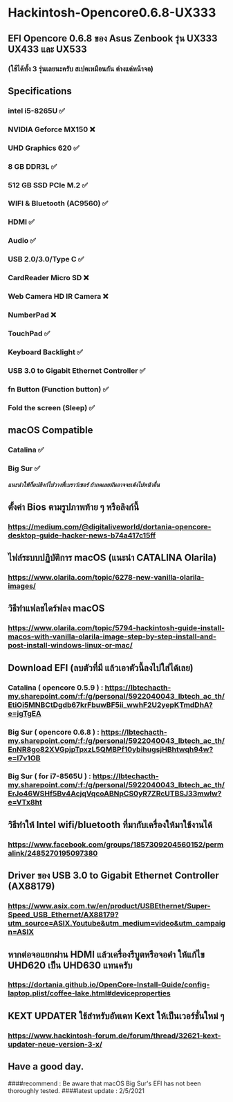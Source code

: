 # Hackintosh-Opencore0.6.8-UX333
## EFI Opencore 0.6.8 ของ Asus Zenbook รุ่น UX333 UX433 และ UX533
### (ใช้ได้ทั้ง 3 รุ่นเลยนะครับ สเปคเหมือนกัน ต่างแค่หน้าจอ)
## Specifications
### intel i5-8265U ✅
### NVIDIA Geforce MX150 ❌
### UHD Graphics 620 ✅
### 8 GB DDR3L ✅
### 512 GB SSD PCIe M.2 ✅
### WIFI & Bluetooth (AC9560) ✅
### HDMI ✅
### Audio ✅
### USB 2.0/3.0/Type C ✅
### CardReader Micro SD ❌
### Web Camera HD IR Camera ❌
### NumberPad ❌
### TouchPad ✅
### Keyboard Backlight ✅ 
### USB 3.0 to Gigabit Ethernet Controller ✅ 
### fn Button (Function button) ✅ 
### Fold the screen (Sleep) ✅

## macOS Compatible
### Catalina ✅ 
### Big Sur ✅ 

#### *แนะนำให้ก็อปลิงก์ไปวางที่เบราว์เซอร์ ถ้ากดเลยมันอาจจะเด้งไปหน้าอื่น*

## ตั้งค่า Bios ตามรูปภาพท้าย ๆ หรือลิงก์นี้ 
### https://medium.com/@digitaliveworld/dortania-opencore-desktop-guide-hacker-news-b74a417c15ff

## ไฟล์ระบบปฏิบัติการ macOS (แนะนำ CATALINA Olarila)
### https://www.olarila.com/topic/6278-new-vanilla-olarila-images/

## วิธีทำแฟลชไดร์ฟลง macOS
### https://www.olarila.com/topic/5794-hackintosh-guide-install-macos-with-vanilla-olarila-image-step-by-step-install-and-post-install-windows-linux-or-mac/

## Download EFI (ลบตัวที่มี แล้วเอาตัวนี้ลงไปใส่ได้เลย)
### Catalina ( opencore 0.5.9 ) : https://lbtechacth-my.sharepoint.com/:f:/g/personal/5922040043_lbtech_ac_th/EtiOi5MNBCtDgdb67krFbuwBF5ii_wwhF2U2yepKTmdDhA?e=jgTgEA
### Big Sur ( opencore 0.6.8 ) :  https://lbtechacth-my.sharepoint.com/:f:/g/personal/5922040043_lbtech_ac_th/EnNR8go82XVGpjpTpxzL5QMBPf10ybihugsjHBhtwqh94w?e=l7v1OB
### Big Sur ( for i7-8565U ) : https://lbtechacth-my.sharepoint.com/:f:/g/personal/5922040043_lbtech_ac_th/ErJo46WSHf5Bv4AcjqVqcoABNpCS0yR7ZRcUTBSJ33mwlw?e=VTx8ht

## วิธีทำให้ Intel wifi/bluetooth ที่มากับเครื่องให้มาใช้งานได้
### https://www.facebook.com/groups/1857309204560152/permalink/2485270195097380

## Driver ของ USB 3.0 to Gigabit Ethernet Controller (AX88179) 
### https://www.asix.com.tw/en/product/USBEthernet/Super-Speed_USB_Ethernet/AX88179?utm_source=ASIX.Youtube&utm_medium=video&utm_campaign=ASIX

## หากต่อจอแยกผ่าน HDMI แล้วเครื่องรีบูตหรือจอดำ ให้แก้ไข UHD620 เป็น UHD630 แทนครับ
### https://dortania.github.io/OpenCore-Install-Guide/config-laptop.plist/coffee-lake.html#deviceproperties

## KEXT UPDATER ใช้สำหรับอัพเดท Kext ให้เป็นเวอร์ชั่นใหม่ ๆ
### https://www.hackintosh-forum.de/forum/thread/32621-kext-updater-neue-version-3-x/

## Have a good day.

####recommend : Be aware that macOS Big Sur's EFI has not been thoroughly tested.
####latest update : 2/5/2021

